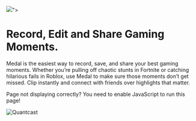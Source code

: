 ![](https://sb.scorecardresearch.com/p?c1=2&c2=39349723&cv=3.9.1&cj=1&cj=1)">

Record, Edit and Share Gaming Moments.
======================================

  

Medal is the easiest way to record, save, and share your best gaming moments. Whether you’re pulling off chaotic stunts in Fortnite or catching hilarious fails in Roblox, use Medal to make sure those moments don’t get missed. Clip instantly and connect with friends over highlights that matter.

  
  

Page not displaying correctly? You need to enable JavaScript to run this page!

![Quantcast](//pixel.quantserve.com/pixel/p-KAJ_wY7XXw8v3.gif)